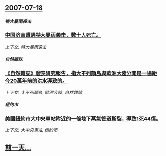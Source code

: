 ## [2007-07-18](/news/2007/07/18/index.md)

##### 特大暴雨袭击
### [中国济南遭遇特大暴雨袭击，数十人死亡。](/news/2007/07/18/中国济南遭遇特大暴雨袭击-数十人死亡.md)
_上下文: 特大暴雨袭击_

##### 自然雜誌
### [《自然雜誌》發表研究報告，指大不列顛島與歐洲大陸分開是一場距今20萬年前的洪水導致的。](/news/2007/07/18/自然雜誌-發表研究報告-指大不列顛島與歐洲大陸分開是一場距今20萬年前的洪水導致的.md)
_上下文: 大不列顛島, 歐洲大陸, 自然雜誌_

##### 纽约市
### [美國紐約市大中央車站附近的一條地下蒸氣管道斷裂，導致1死44傷。](/news/2007/07/18/美國紐約市大中央車站附近的一條地下蒸氣管道斷裂-導致1死44傷.md)
_上下文: 大中央車站, 纽约市_

## [前一天...](/news/2007/07/17/index.md)

